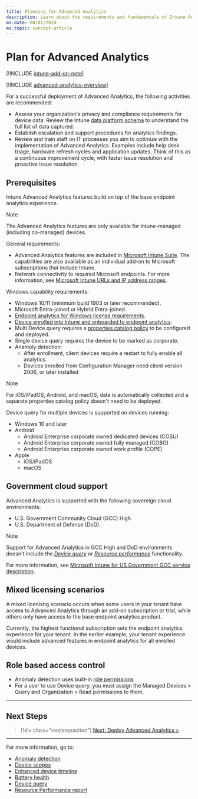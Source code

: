 ```yaml
---
title: Planning for Advanced Analytics
description: Learn about the requirements and fundamentals of Intune Advanced Analytics
ms.date: 08/01/2024
ms.topic: concept-article
---
```


# Plan for Advanced Analytics

[!INCLUDE [intune-add-on-note](../intune-service/includes/intune-add-on-note.md)]

[!INCLUDE [advanced-analytics-overview](includes/advanced-analytics-overview.md)]

For a successful deployment of Advanced Analytics, the following activities are recommended:

- Assess your organization's privacy and compliance requirements for device data. Review the Intune [data platform schema](data-platform-schema.md) to understand the full list of data captured.
- Establish escalation and support procedures for analytics findings.
- Review and train staff on IT processes you aim to optimize with the implementation of Advanced Analytics. Examples include help desk triage, hardware refresh cycles and application updates. Think of this as a continuous improvement cycle, with faster issue resolution and proactive issue resolution.

## Prerequisites

Intune Advanced Analytics features build on top of the base endpoint analytics experience.

> [!NOTE]
> The Advanced Analytics features are only available for Intune-managed (including co-managed) devices.

General requirements:

- Advanced Analytics features are included in [Microsoft Intune Suite](../intune-service/fundamentals/intune-add-ons.md). The capabilities are also available as an individual add-on to Microsoft subscriptions that include Intune.
- Network connectivity to required Microsoft endpoints. For more information, see [Microsoft Intune URLs and IP address ranges](/mem/intune/fundamentals/intune-endpoints).

Windows capability requirements:

- Windows 10/11 (minimum build 1903 or later recommended).
- Microsoft Entra-joined or Hybrid Entra-joined.
- [Endpoint analytics for Windows license requirements](index.md#requirements).
- [Device enrolled into Intune and onboarded to endpoint analytics](configure.md).
- Multi Device query requires a [properties catalog policy](/intune/intune-service/configuration/properties-catalog) to be configured and deployed.
- Single device query requires the device to be marked as corporate.
- Anamoly detection:
  - After enrollment, client devices require a restart to fully enable all analytics. <!--7698085-->
  - Devices enrolled from Configuration Manager need client version 2006, or later installed

> [!NOTE]
> For iOS/iPadOS, Android, and macOS, data is automatically collected and a separate properties catalog policy doesn't need to be deployed.

Device query for multiple devices is supported on devices running:

- Windows 10 and later
- Android
  - Android Enterprise corporate owned dedicated devices (COSU)
  - Android Enterprise corporate owned fully managed (COBO)
  - Android Enterprise corporate owned work profile (COPE)
- Apple
  - iOS/iPadOS
  - macOS

## Government cloud support

Advanced Analytics is supported with the following sovereign cloud environments:

- U.S. Government Community Cloud (GCC) High
- U.S. Department of Defense (DoD)

> [!NOTE]
>
> Support for Advanced Analytics in GCC High and DoD environments doesn't include the [*Device query*](device-query.md) or [*Resource performance*](resource-performance-report.md) functionality.

For more information, see [Microsoft Intune for US Government GCC service description](../intune-service/fundamentals/intune-govt-service-description.md).

## Mixed licensing scenarios

A mixed licenisng scenario occurs when some users in your tenant have access to Advanced Analytics through an add-on subscription or trial, while others only have access to the base endpoint analytics product.

Currently, the highest functional subscription sets the endpoint analytics experience for your tenant. In the earlier example, your tenant experience would include advanced features in endpoint analytics for all enrolled devices.

## Role based access control

- Anomaly detection uses built-in [role permissions](overview.md#built-in-role-permissions)
- For a user to use Device query, you must assign the Managed Devices > Query and Organization > Read permissions to them.

---

## Next Steps

> [!div class="nextstepaction"]
> [Next: Deploy Advanced Analytics >](advanced-analytics-deploy.md)

---

For more information, go to:

- [Anomaly detection](anomaly-detection.md)
- [Device scopes](device-scopes.md)
- [Enhanced device timeline](enhanced-device-timeline.md)
- [Battery health](battery-health.md)
- [Device query](device-query.md)
- [Resource Performance report](resource-performance-report.md)
